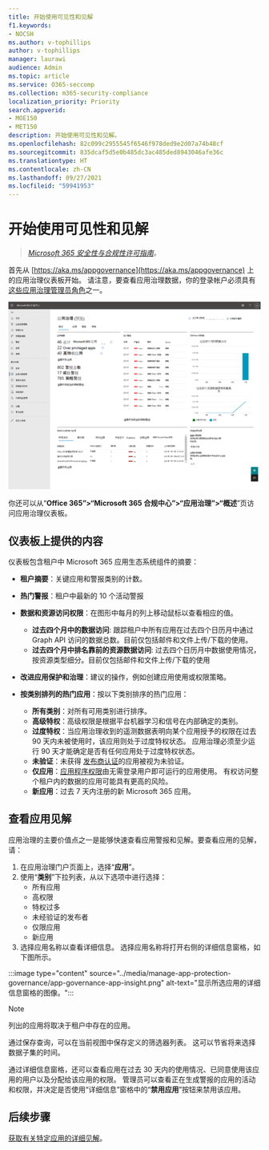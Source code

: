 ```yaml
---
title: 开始使用可见性和见解
f1.keywords:
- NOCSH
ms.author: v-tophillips
author: v-tophillips
manager: laurawi
audience: Admin
ms.topic: article
ms.service: O365-seccomp
ms.collection: m365-security-compliance
localization_priority: Priority
search.appverid:
- MOE150
- MET150
description: 开始使用可见性和见解。
ms.openlocfilehash: 82c099c2955545f6546f978ded9e2d07a74b48cf
ms.sourcegitcommit: 835dcaf5d5e0b485dc3ac485ded8943046afe36c
ms.translationtype: HT
ms.contentlocale: zh-CN
ms.lasthandoff: 09/27/2021
ms.locfileid: "59941953"
---
```

# <a name="get-started-with-visibility-and-insights"></a>开始使用可见性和见解

>*[Microsoft 365 安全性与合规性许可指南](https://aka.ms/ComplianceSD)。*

首先从 [https://aka.ms/appgovernance](https://aka.ms/appgovernance) 上的应用治理仪表板开始。 请注意，要查看应用治理数据，你的登录帐户必须具有[这些应用治理管理员角色](app-governance-get-started.md#administrator-roles)之一。

![Microsoft 365 合规中心中的应用治理概述页面。](..\media\manage-app-protection-governance\mapg-cc-overview.png)

你还可以从“**Office 365”>“Microsoft 365 合规中心”>“应用治理”>“概述**”页访问应用治理仪表板。

## <a name="whats-available-on-the-dashboard"></a>仪表板上提供的内容

仪表板包含租户中 Microsoft 365 应用生态系统组件的摘要：

- **租户摘要**：关键应用和警报类别的计数。
- **热门警报**：租户中最新的 10 个活动警报
- **数据和资源访问权限**：在图形中每月的列上移动鼠标以查看相应的值。
  - **过去四个月中的数据访问**: 跟踪租户中所有应用在过去四个日历月中通过 Graph API 访问的数据总数。目前仅包括邮件和文件上传/下载的使用。
  - **过去四个月中排名靠前的资源数据访问**: 过去四个日历月中数据使用情况，按资源类型细分。目前仅包括邮件和文件上传/下载的使用
- **改进应用保护和治理**：建议的操作，例如创建应用使用或权限策略。
- **按类别排列的热门应用**：按以下类别排序的热门应用：
  
  - **所有类别**：对所有可用类别进行排序。
  - **高级特权**：高级权限是根据平台机器学习和信号在内部确定的类别。
  - **过度特权**：当应用治理收到的遥测数据表明向某个应用授予的权限在过去 90 天内未被使用时，该应用则处于过度特权状态。 应用治理必须至少运行 90 天才能确定是否有任何应用处于过度特权状态。  
  - **未验证**：未获得 [发布商认证](/azure/active-directory/develop/publisher-verification-overview)的应用被视为未验证。
  - **仅应用**：[应用程序权限](/azure/active-directory/develop/v2-permissions-and-consent#permission-types)由无需登录用户即可运行的应用使用。 有权访问整个租户内的数据的应用可能具有更高的风险。
  - **新应用**：过去 7 天内注册的新 Microsoft 365 应用。  

## <a name="view-app-insights"></a>查看应用见解

应用治理的主要价值点之一是能够快速查看应用警报和见解。要查看应用的见解，请：

1. 在应用治理门户页面上，选择“**应用**”。
1. 使用“**类别**”下拉列表，从以下选项中进行选择：
    - 所有应用
    - 高权限
    - 特权过多
    - 未经验证的发布者
    - 仅限应用
    - 新应用
1. 选择应用名称以查看详细信息。 选择应用名称将打开右侧的详细信息窗格，如下图所示。

:::image type="content" source="../media/manage-app-protection-governance/app-governance-app-insight.png" alt-text="显示所选应用的详细信息窗格的图像。":::

> [!NOTE]
> 列出的应用将取决于租户中存在的应用。

通过保存查询，可以在当前视图中保存定义的筛选器列表。 这可以节省将来选择数据子集的时间。

通过详细信息窗格，还可以查看应用在过去 30 天内的使用情况、已同意使用该应用的用户以及分配给该应用的权限。 管理员可以查看正在生成警报的应用的活动和权限，并决定是否使用“详细信息”窗格中的“**禁用应用**”按钮来禁用该应用。

## <a name="next-step"></a>后续步骤

[获取有关特定应用的详细见解](app-governance-visibility-insights-view-apps.md)。
